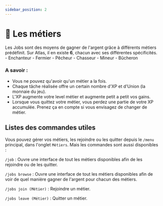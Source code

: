 ```yaml
---
sidebar_position: 2
---
```


# 👷 Les métiers


Les Jobs sont des moyens de gagner de l'argent grâce à différents métiers prédéfinit.
Sur Atlas, il en existe **6**, chacun avec ses différentes spécificités.
	- Enchanteur
	- Fermier
	- Pêcheur
	- Chasseur
	- Mineur
	- Bûcheron


### A savoir :
- Vous ne pouvez qu'avoir qu'un métier a la fois.
- Chaque tâche réalisée offre un certain nombre d'XP et d'Union (la monnaie du jeu).
- L'XP augmente votre level métier et augmente petit a petit vos gains.
- Lorsque vous quittez votre métier, vous perdez une partie de votre XP accumulée. Prenez ça en compte si vous envisagez de changer de métier.

## Listes des commandes utiles

Vous pouvez gérer vos métiers, les rejoindre ou les quitter depuis le `/menu` principal, dans l'onglet `Métiers`. Mais les commandes sont aussi disponibles :

`/job` : Ouvre une interface de tout les métiers disponibles afin de les rejoindre ou de les quitter.

`/jobs browse` :  Ouvre une interface de tout les métiers disponibles afin de voir de quel manière gagner de l'argent pour chacun des métiers.

`/jobs join (Métier)` : Rejoindre un métier.

`/jobs leave (Métier)` : Quitter un métier.